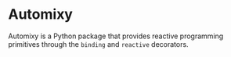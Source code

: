# Automixy

Automixy is a Python package that provides reactive programming primitives through the `binding` and `reactive` decorators.
